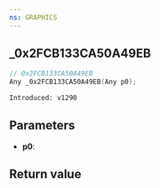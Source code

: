 ```yaml
---
ns: GRAPHICS
---
```

## _0x2FCB133CA50A49EB

```c
// 0x2FCB133CA50A49EB
Any _0x2FCB133CA50A49EB(Any p0);
```

```
Introduced: v1290
```

## Parameters
* **p0**:

## Return value

